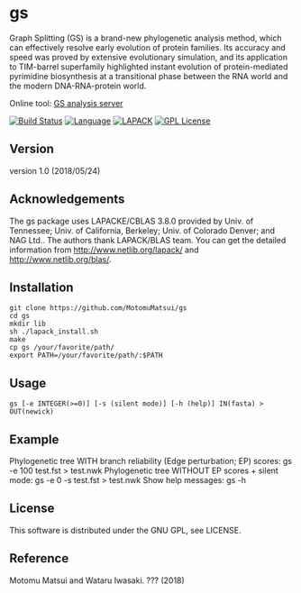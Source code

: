 # gs
Graph Splitting (GS) is a brand-new phylogenetic analysis method, which can effectively resolve early evolution of protein families. Its accuracy and speed was proved by extensive evolutionary simulation, and its application to TIM-barrel superfamily highlighted instant evolution of protein-mediated pyrimidine biosynthesis at a transitional phase between the RNA world and the modern DNA-RNA-protein world.

Online tool: [GS analysis server](http://gs.bs.s.u-tokyo.ac.jp/)

[![Build Status](https://travis-ci.org/MotomuMatsui/gs.svg?branch=master)](https://travis-ci.org/MotomuMatsui/gs)
[![Language](https://img.shields.io/badge/C%2B%2B-%E2%89%A55.0-green.svg)](https://gcc.gnu.org/)
[![LAPACK](https://img.shields.io/badge/LAPACK%2FBLAS-%E2%89%A53.8-green.svg)](http://www.netlib.org/lapack/)
[![GPL License](https://img.shields.io/badge/license-GPL-blue.svg)](LICENSE)


## Version
version 1.0 (2018/05/24)

## Acknowledgements
The gs package uses LAPACKE/CBLAS 3.8.0 provided by Univ. of Tennessee; Univ. of California, Berkeley; Univ. of Colorado Denver; and NAG Ltd.. The authors thank LAPACK/BLAS team. You can get the detailed information from http://www.netlib.org/lapack/ and http://www.netlib.org/blas/.

## Installation

    git clone https://github.com/MotomuMatsui/gs
    cd gs
    mkdir lib
    sh ./lapack_install.sh
    make
    cp gs /your/favorite/path/
    export PATH=/your/favorite/path/:$PATH

## Usage
    gs [-e INTEGER(>=0)] [-s (silent mode)] [-h (help)] IN(fasta) > OUT(newick)

## Example
Phylogenetic tree WITH branch reliability (Edge perturbation; EP) scores:
    gs -e 100 test.fst > test.nwk
Phylogenetic tree WITHOUT EP scores + silent mode:
    gs -e 0 -s test.fst > test.nwk
Show help messages:
    gs -h

## License
This software is distributed under the GNU GPL, see LICENSE.

## Reference
Motomu Matsui and Wataru Iwasaki. ??? (2018)
